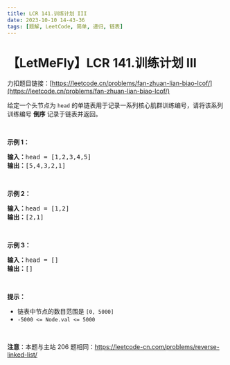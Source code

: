 ```yaml
---
title: LCR 141.训练计划 III
date: 2023-10-10 14-43-36
tags: [题解, LeetCode, 简单, 递归, 链表]
---
```


# 【LetMeFly】LCR 141.训练计划 III

力扣题目链接：[https://leetcode.cn/problems/fan-zhuan-lian-biao-lcof/](https://leetcode.cn/problems/fan-zhuan-lian-biao-lcof/)

<p>给定一个头节点为 <code>head</code> 的单链表用于记录一系列核心肌群训练编号，请将该系列训练编号 <strong>倒序</strong> 记录于链表并返回。</p>

<p>&nbsp;</p>

<p><strong>示例 1：</strong></p>

<pre>
<strong>输入：</strong>head = [1,2,3,4,5]
<strong>输出：</strong>[5,4,3,2,1]
</pre>

<p>&nbsp;</p>

<p><strong>示例 2：</strong></p>

<pre>
<strong>输入：</strong>head = [1,2]
<strong>输出：</strong>[2,1]
</pre>

<p>&nbsp;</p>

<p><strong>示例 3：</strong></p>

<pre>
<strong>输入：</strong>head = []
<strong>输出：</strong>[]
</pre>

<p>&nbsp;</p>

<p><strong>提示：</strong></p>

<ul>
	<li>链表中节点的数目范围是 <code>[0, 5000]</code></li>
	<li><code>-5000 &lt;= Node.val &lt;= 5000</code></li>
</ul>

<p>&nbsp;</p>

<p><strong>注意</strong>：本题与主站 206 题相同：<a href="https://leetcode-cn.com/problems/reverse-linked-list/">https://leetcode-cn.com/problems/reverse-linked-list/</a></p>

<p>&nbsp;</p>


    